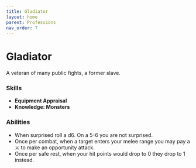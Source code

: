 ```yaml
---
title: Gladiator
layout: home
parent: Professions
nav_order: 7
---
```


# Gladiator
A veteran of many public fights, a former slave.

### Skills
*  **Equipment Appraisal**
*  **Knowledge: Monsters**

### Abilities
*  When surprised roll a d6.  On a 5-6 you are not surprised.
*  Once per combat, when a target enters your melee range you may pay a ⚔ to make an opportunity attack.
*  Once per safe rest, when your hit points would drop to 0 they drop to 1 instead.